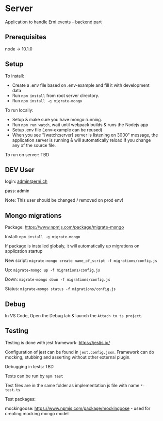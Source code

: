 # Server

Application to handle Erni events - backend part

## Prerequisites

node -> 10.1.0

## Setup

To install:
 * Create a .env file based on .env-example and fill it with development data
 * Run `npm install` from root server directory.
 * Run `npm install -g migrate-mongo`

To run locally:
 * Setup & make sure you have mongo running.
 * Run `npm run watch`, wait until webpack builds & runs the Nodejs app
 * Setup .env file (.env-example can be reused)
 * When you see "[watch:server] server is listening on 3000" message, the application server is running & will automatically reload if you change any of the source file.

To run on server:
TBD

## DEV User
login: admin@erni.ch

pass: admin

Note: This user should be changed / removed on prod env! 

## Mongo migrations

Package: https://www.npmjs.com/package/migrate-mongo

Install: `npm install -g migrate-mongo`

If package is installed globaly, it will automatically up migrations on application startup

New script: `migrate-mongo create name_of_script -f migrations/config.js`

Up: `migrate-mongo up -f migrations/config.js`

Down: `migrate-mongo down -f migrations/config.js`

Status: `migrate-mongo status -f migrations/config.js`

## Debug 
 In VS Code, Open the Debug tab & launch the `Attach to ts project`.

## Testing

Testing is done with jest framework: https://jestjs.io/

Configuration of jest can be found in `jest.config.json`. Framework can do mocking, stubbing and asserting without other external plugin.

Debugging in tests: TBD

Tests can be run by `npm test`

Test files are in the same folder as implementation js file with name `*-test.ts`

Test packages:

mockingoose: https://www.npmjs.com/package/mockingoose - used for creating mocking mongo model